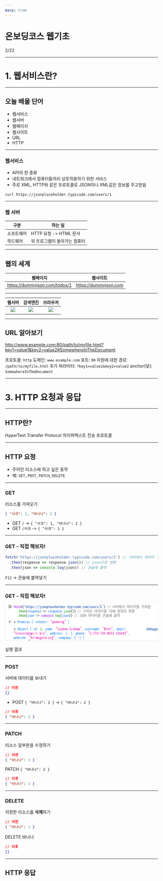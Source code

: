 ```yaml
---
marp: true
---
```


# 온보딩코스 웹기초

2/22

---



# 1. 웹서비스란?

---

## 오늘 배울 단어

- 웹서비스
- 웹서버
- 웹페이지
- 웹사이트
- URL
- HTTP

---

### 웹서비스

- API의 한 종류
- 네트워크에서 컴퓨터들끼리 상호작용하기 위한 서비스
- 주로 XML, HTTP와 같은 프로토콜로 JSON이나 XML같은 정보를 주고받음

```sh
curl https://jsonplaceholder.typicode.com/users/1
```

<!--
  API: 소프트웨어가 다른 소프트웨어와 상호작용하기 위한 인터페이스

  https://www.w3.org/TR/2004/NOTE-ws-gloss-20040211/#webservice
  https://ko.wikipedia.org/wiki/웹_서비스
  https://www.reddit.com/r/explainlikeimfive/comments/2o5o5j/eli5_web_services/
  https://stackoverflow.com/questions/2205788/is-there-a-difference-between-a-web-server-and-a-web-service
-->

---

### 웹 서버

| 구분       | 하는 일                       |
| ---------- | ----------------------------- |
| 소프트웨어 | HTTP 요청 -> HTML 문서        |
| 하드웨어   | 위 프로그램이 돌아가는 컴퓨터 |

<!--
https://ko.wikipedia.org/wiki/웹_서버
-->

---

## 웹의 세계

|           웹페이지            |       웹사이트        |
| :---------------------------: | :-------------------: |
| https://dummyjson.com/todos/1 | https://dummyjson.com |

<!--
웹페이지: 웹사이트에서 하나의 문서
웹사이트: 웹페이지들의 모음
 -->

---

|    웹서버    |  검색엔진   |  브라우저   |
| :----------: | :---------: | :---------: |
| ![][express] | ![][google] | ![][chrome] |

[express]: https://upload.wikimedia.org/wikipedia/commons/6/64/Expressjs.png
[google]: https://upload.wikimedia.org/wikipedia/commons/2/2f/Google_2015_logo.svg
[chrome]: https://upload.wikimedia.org/wikipedia/commons/e/e1/Google_Chrome_icon_(February_2022).svg

<!--

웹페이지, 웹사이트, 웹서버, 검색엔진

https://developer.mozilla.org/ko/docs/Learn/Common_questions/Web_mechanics/Pages_sites_servers_and_search_engines

-->

---

## URL 알아보기

http://www.example.com:80/path/to/myfile.html?key1=value1&key2=value2#SomewhereInTheDocument

프로토콜: `http`
도메인: `www.example.com`
포트: `80`
자원에 대한 경로: `/path/to/myfile.html`
추가 파라미터: `?key1=value1&key2=value2`
anchor(닻): `SomewhereInTheDocument`

<!--
프로토콜: `http`, `mailto`, `ftp`
도메인: `www.example.com`, `127.0.0.1`
포트: `80`(http), `443`(https)
자원에 대한 경로: `/path/to/myfile.html`
추가 파라미터: `?`로 시작, `&`로 구분, `{key}={value}` 형태
anchor(닻): 절대로 서버에 전송되지 않음

https://developer.mozilla.org/ko/docs/Learn/Common_questions/Web_mechanics/What_is_a_URL
-->

---




# 3. HTTP 요청과 응답

---

## HTTP란?

HyperText Transfer Protocol
하이퍼텍스트 전송 프로토콜

<!--
  https://developer.mozilla.org/ko/docs/Web/HTTP

  애플리케이션 레이어: OSI 모델중 최상위
  https://en.wikipedia.org/wiki/Application_layer
-->
---

## HTTP 요청

- 주어진 리소스에 하고 싶은 동작
- 예: `GET`, `POST`, `PATCH`, `DELETE`

<!--
  CRUD: Create Read Update Delete
  PUT: 리소스를 대체

  https://developer.mozilla.org/en-US/docs/Web/HTTP/Methods
-->

---

### GET

리소스를 가져오기

```json
{ "사과": 1, "바나나": 2 }
```

- GET `/` -> `{ "사과": 1, "바나나": 2 }`
- GET `/사과` -> `{ "사과": 1 }`

---

### GET - 직접 해보자!

```ts
fetch('https://jsonplaceholder.typicode.com/users/1') // 서버에서 데이터 가져오기
  .then(response => response.json()) // json으로 변환
  .then(json => console.log(json)) // 콘솔에 출력
```

`F12` -> 콘솔에 붙여넣기

<!-- 또는 curl 'https://jsonplaceholder.typicode.com/comments/1' -->

---

### GET - 직접 해보자!

![](img/get.png)

실행 결과

---

### POST

서버에 데이터를 보내기

```json
// 이전
{}
```

- POST `{ "바나나": 2 }` -> `{ "바나나": 2 }`

```json
// 이후
{ "바나나": 2 }
```

<!--
  https://developer.mozilla.org/ko/docs/Web/HTTP/Headers/Content-Type
-->

---

### PATCH

리소스 일부분을 수정하기

```json
// 이전
{ "바나나": 1 }
```

PATCH `{ "바나나": 2 }`

```json
// 이후
{ "바나나": 2 }
```

<!--
  https://developer.mozilla.org/ko/docs/Web/HTTP/Methods/PATCH
-->

---

### DELETE

지정한 리소스를 **삭제**하기

```json
// 이전
{ "바나나": 1 }
```

DELETE 바나나

```json
// 이후
{}
```

<!--
  https://developer.mozilla.org/ko/docs/Web/HTTP/Methods/DELETE
-->

---

## HTTP 응답


